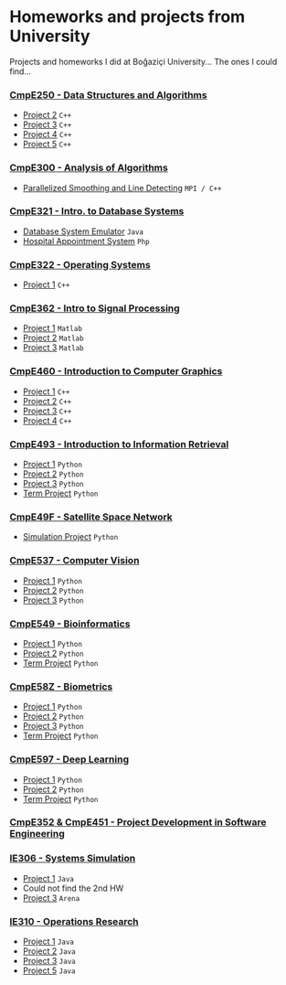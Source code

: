 
# Homeworks and projects from University
Projects and homeworks I did at Boğaziçi University... The ones I could find...

### [CmpE250 - Data Structures and Algorithms](/cmpe250)
- [Project 2](/cmpe250) `C++`
- [Project 3](/cmpe250) `C++`
- [Project 4](/cmpe250) `C++`
- [Project 5](/cmpe250) `C++`

### [CmpE300 - Analysis of Algorithms](/cmpe300)
- [Parallelized Smoothing and Line Detecting](/cmpe300) `MPI / C++`

### [CmpE321 - Intro. to Database Systems](/cmpe321)
- [Database System Emulator](/cmpe321/StorageManager) `Java`
- [Hospital Appointment System](/cmpe321/Hospital) `Php`

### [CmpE322 - Operating Systems](/cmpe322)
- [Project 1](/cmpe322) `C++`

### [CmpE362 - Intro to Signal Processing](/cmpe362)
- [Project 1](/cmpe362/hw1) `Matlab`
- [Project 2](/cmpe362/hw2) `Matlab`
- [Project 3](/cmpe362/hw3) `Matlab`

### [CmpE460 - Introduction to Computer Graphics](/cmpe460)
- [Project 1](/cmpe460/460_1) `C++`
- [Project 2](/cmpe460/460_2) `C++`
- [Project 3](/cmpe460/460_3) `C++`
- [Project 4](/cmpe460/460_4) `C++`

### [CmpE493 - Introduction to Information Retrieval](/cmpe493)
- [Project 1](/cmpe493/hw1) `Python`
- [Project 2](/cmpe493/hw2) `Python`
- [Project 3](/cmpe493/hw3) `Python`
- [Term Project](/cmpe493/Sentiment-Analysis-Term-Project) `Python`


### [CmpE49F - Satellite Space Network](/cmpe49F)
- [Simulation Project](/cmpe49F/SatComSimulation) `Python`

### [CmpE537 - Computer Vision](/cmpe537)
- [Project 1](/cmpe537/hw1) `Python`
- [Project 2](/cmpe537/hw2) `Python`
- [Project 3](/cmpe537/hw3) `Python`

### [CmpE549 - Bioinformatics](/cmpe549)
- [Project 1](/cmpe549/bi_hw1) `Python`
- [Project 2](/cmpe549/bi_hw2) `Python`
- [Term Project](/cmpe549/Detecting%20Personal%20Medication%20Intake%20in%20Twitter/) `Python`

### [CmpE58Z - Biometrics](/cmpe58Z)
- [Project 1](/cmpe58Z/assignment1) `Python`
- [Project 2](/cmpe58Z/assignment2) `Python`
- [Project 3](/cmpe58Z/assignment3) `Python`
- [Term Project](/cmpe58Z/FaceRecognition) `Python`

### [CmpE597 - Deep Learning](/cmpe597)
- [Project 1](/cmpe597/hw1) `Python`
- [Project 2](/cmpe597/hw2) `Python`
- [Term Project](/cmpe597/project) `Python`

### [CmpE352 & CmpE451 - Project Development in Software Engineering](https://github.com/bounswe/bounswe2017group11)

### [IE306 - Systems Simulation](/ie306)
- [Project 1](/ie306/hw1) `Java`
- Could not find the 2nd HW
- [Project 3](/ie306/hw3) `Arena`

### [IE310 - Operations Research](/ie310)
- [Project 1](/ie310/HW1) `Java`
- [Project 2](/ie310/HW2) `Java`
- [Project 3](/ie310/HW3) `Java`
- [Project 5](/ie310/HW5) `Java`




